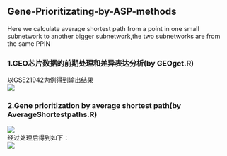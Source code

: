 ## Gene-Prioritizating-by-ASP-methods  
Here we calculate average shortest path from a point in one small subnetwork to another bigger subnetwork,the two subnetworks are from the same PPIN
### 1.GEO芯片数据的前期处理和差异表达分析(by GEOget.R)  
以GSE21942为例得到输出结果  
![](https://s1.ax1x.com/2020/04/24/JBlXE4.png)  

### 2.Gene prioritization by average shortest path(by AverageShortestpaths.R)
![](https://s1.ax1x.com/2020/04/24/JBGqzR.png)   
经过处理后得到如下：  
![](https://s1.ax1x.com/2020/04/24/JBYZcR.png)
